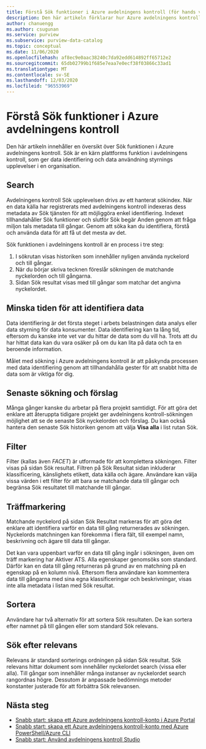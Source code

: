 ```yaml
---
title: Förstå Sök funktioner i Azure avdelningens kontroll (för hands version)
description: Den här artikeln förklarar hur Azure avdelningens kontroll aktiverar data identifiering via Sök funktioner.
author: chanuengg
ms.author: csugunan
ms.service: purview
ms.subservice: purview-data-catalog
ms.topic: conceptual
ms.date: 11/06/2020
ms.openlocfilehash: af8ec9e0aac38240c7da92edd614892ff65712e2
ms.sourcegitcommit: 65db02799b1f685e7eaa7e0ecf38f03866c33ad1
ms.translationtype: MT
ms.contentlocale: sv-SE
ms.lasthandoff: 12/03/2020
ms.locfileid: "96553969"
---
```

# <a name="understand-search-features-in-azure-purview"></a>Förstå Sök funktioner i Azure avdelningens kontroll

Den här artikeln innehåller en översikt över Sök funktionen i Azure avdelningens kontroll. Sök är en kärn plattforms funktion i avdelningens kontroll, som ger data identifiering och data användning styrnings upplevelser i en organisation.

## <a name="search"></a>Search

Avdelningens kontroll Sök upplevelsen drivs av ett hanterat sökindex. När en data källa har registrerats med avdelningens kontroll indexeras dess metadata av Sök tjänsten för att möjliggöra enkel identifiering. Indexet tillhandahåller Sök funktioner och slutför Sök begär Anden genom att fråga miljon tals metadata till gångar. Genom att söka kan du identifiera, förstå och använda data för att få ut det mesta av det.

Sök funktionen i avdelningens kontroll är en process i tre steg:

1. I sökrutan visas historiken som innehåller nyligen använda nyckelord och till gångar.
1. När du börjar skriva tecknen föreslår sökningen de matchande nyckelorden och till gångarna. 
1. Sidan Sök resultat visas med till gångar som matchar det angivna nyckelordet.

## <a name="reduce-the-time-to-discover-data"></a>Minska tiden för att identifiera data

Data identifiering är det första steget i arbets belastningen data analys eller data styrning för data konsumenter. Data identifiering kan ta lång tid, eftersom du kanske inte vet var du hittar de data som du vill ha. Trots att du har hittat data kan du vara osäker på om du kan lita på data och ta en beroende information. 

Målet med sökning i Azure avdelningens kontroll är att påskynda processen med data identifiering genom att tillhandahålla gester för att snabbt hitta de data som är viktiga för dig.

## <a name="recent-search-and-suggestions"></a>Senaste sökning och förslag

Många gånger kanske du arbetar på flera projekt samtidigt. För att göra det enklare att återuppta tidigare projekt ger avdelningens kontroll-sökningen möjlighet att se de senaste Sök nyckelorden och förslag. Du kan också hantera den senaste Sök historiken genom att välja **Visa alla** i list rutan Sök.

## <a name="filters"></a>Filter

Filter (kallas även *FACET*) är utformade för att komplettera sökningen. Filter visas på sidan Sök resultat. Filtren på Sök Resultat sidan inkluderar klassificering, känslighets etikett, data källa och ägare. Användare kan välja vissa värden i ett filter för att bara se matchande data till gångar och begränsa Sök resultatet till matchande till gångar.

## <a name="hit-highlighting"></a>Träffmarkering

Matchande nyckelord på sidan Sök Resultat markeras för att göra det enklare att identifiera varför en data till gång returnerades av sökningen. Nyckelords matchningen kan förekomma i flera fält, till exempel namn, beskrivning och ägare till data till gångar.

Det kan vara uppenbart varför en data till gång ingår i sökningen, även om träff markering har Aktiver ATS. Alla egenskaper genomsöks som standard. Därför kan en data till gång returneras på grund av en matchning på en egenskap på en kolumn nivå. Eftersom flera användare kan kommentera data till gångarna med sina egna klassificeringar och beskrivningar, visas inte alla metadata i listan med Sök resultat.

## <a name="sort"></a>Sortera

Användare har två alternativ för att sortera Sök resultaten. De kan sortera efter namnet på till gången eller som standard Sök relevans.

## <a name="search-relevance"></a>Sök efter relevans

Relevans är standard sorterings ordningen på sidan Sök resultat. Sök relevans hittar dokument som innehåller nyckelordet search (vissa eller alla). Till gångar som innehåller många instanser av nyckelordet search rangordnas högre. Dessutom är anpassade bedömnings metoder konstanter justerade för att förbättra Sök relevansen.

## <a name="next-steps"></a>Nästa steg

* [Snabb start: skapa ett Azure avdelningens kontroll-konto i Azure Portal](create-catalog-portal.md)
* [Snabb start: skapa ett Azure avdelningens kontroll-konto med Azure PowerShell/Azure CLI](create-catalog-powershell.md)
* [Snabb start: Använd avdelningens kontroll Studio](use-purview-studio.md)
